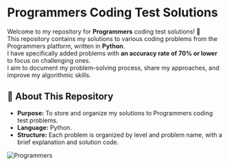 # Programmers Coding Test Solutions

Welcome to my repository for **Programmers** coding test solutions! 🎯  
This repository contains my solutions to various coding problems from the Programmers platform, written in **Python**.  
I have specifically added problems with **an accuracy rate of 70% or lower** to focus on challenging ones.  
I aim to document my problem-solving process, share my approaches, and improve my algorithmic skills.

## 📖 About This Repository
- **Purpose:** To store and organize my solutions to Programmers coding test problems.
- **Language:** Python.
- **Structure:** Each problem is organized by level and problem name, with a brief explanation and solution code.

![Programmers](https://github.com/JinSeong0115/Coding-Test/blob/main/programmers.jpg)
